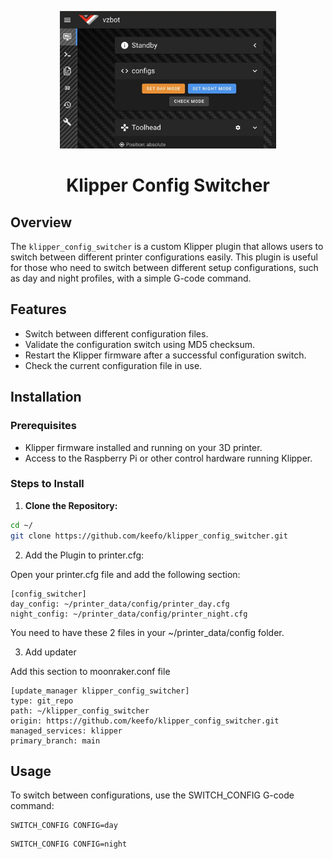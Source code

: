 <p align="center">
  <a>
    <img src="https://raw.githubusercontent.com/keefo/klipper_config_switcher/main/screenshot.jpg" alt="Klipper Config Switcher" height="220">
    <h1 align="center">Klipper Config Switcher</h1>
  </a>
</p>

## Overview

The `klipper_config_switcher` is a custom Klipper plugin that allows users to switch between different printer configurations easily. This plugin is useful for those who need to switch between different setup configurations, such as day and night profiles, with a simple G-code command.

## Features
- Switch between different configuration files.
- Validate the configuration switch using MD5 checksum.
- Restart the Klipper firmware after a successful configuration switch.
- Check the current configuration file in use.

## Installation

### Prerequisites
- Klipper firmware installed and running on your 3D printer.
- Access to the Raspberry Pi or other control hardware running Klipper.

### Steps to Install
1. **Clone the Repository:**

```bash
cd ~/
git clone https://github.com/keefo/klipper_config_switcher.git
```

2. Add the Plugin to printer.cfg:

Open your printer.cfg file and add the following section:

```
[config_switcher]
day_config: ~/printer_data/config/printer_day.cfg
night_config: ~/printer_data/config/printer_night.cfg
```

You need to have these 2 files in your ~/printer_data/config folder.

3. Add updater

Add this section to moonraker.conf file

```
[update_manager klipper_config_switcher]
type: git_repo
path: ~/klipper_config_switcher
origin: https://github.com/keefo/klipper_config_switcher.git
managed_services: klipper
primary_branch: main
```

## Usage

To switch between configurations, use the SWITCH_CONFIG G-code command:

```
SWITCH_CONFIG CONFIG=day
```

```
SWITCH_CONFIG CONFIG=night
```

